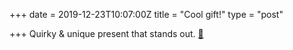 +++
date = 2019-12-23T10:07:00Z
title = "Cool gift!"
type = "post"

+++
Quirky & unique present that stands out. [🎁](🎁 "🎁")